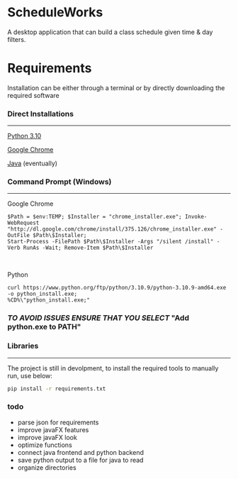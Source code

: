 # **ScheduleWorks**
A desktop application that can build a class schedule given time & day filters. 



# Requirements
Installation can be either through a terminal or by directly downloading the required software
### Direct Installations
-----
<a href="https://www.python.org/downloads/release/python-3100/" target="_blank">Python 3.10</a>

<a href="https://www.google.com/chrome/">Google Chrome</a>

<a href="https://www.oracle.com/java/technologies/downloads/">Java</a> (eventually)


### Command Prompt (Windows)
-----


Google Chrome
```Command Prompt
$Path = $env:TEMP; $Installer = "chrome_installer.exe"; Invoke-WebRequest "http://dl.google.com/chrome/install/375.126/chrome_installer.exe" -OutFile $Path\$Installer;
Start-Process -FilePath $Path\$Installer -Args "/silent /install" -Verb RunAs -Wait; Remove-Item $Path\$Installer
```
<br />

Python


```Command Prompt
curl https://www.python.org/ftp/python/3.10.9/python-3.10.9-amd64.exe -o python_install.exe;
%CD%\"python_install.exe;"
```
### *TO AVOID ISSUES ENSURE THAT YOU SELECT* "Add python.exe to PATH"



### Libraries
-----
The project is still in devolpment, to install the required tools to manually run, use below:
```bash
pip install -r requirements.txt
```

### todo
 - parse json for requirements
 - improve javaFX features
 - improve javaFX look
 - optimize functions 
 - connect java frontend and python backend
 - save python output to a file for java to read
 - organize directories
